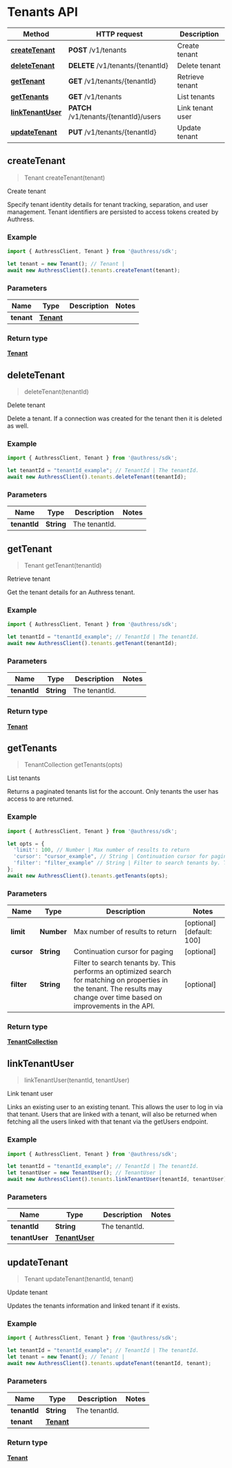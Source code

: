 # Tenants API


Method | HTTP request | Description
------------- | ------------- | -------------
[**createTenant**](TenantsApi.md#createTenant) | **POST** /v1/tenants | Create tenant
[**deleteTenant**](TenantsApi.md#deleteTenant) | **DELETE** /v1/tenants/{tenantId} | Delete tenant
[**getTenant**](TenantsApi.md#getTenant) | **GET** /v1/tenants/{tenantId} | Retrieve tenant
[**getTenants**](TenantsApi.md#getTenants) | **GET** /v1/tenants | List tenants
[**linkTenantUser**](TenantsApi.md#linkTenantUser) | **PATCH** /v1/tenants/{tenantId}/users | Link tenant user
[**updateTenant**](TenantsApi.md#updateTenant) | **PUT** /v1/tenants/{tenantId} | Update tenant



## createTenant

> Tenant createTenant(tenant)

Create tenant

Specify tenant identity details for tenant tracking, separation, and user management. Tenant identifiers are persisted to access tokens created by Authress.

### Example

```javascript
import { AuthressClient, Tenant } from '@authress/sdk';

let tenant = new Tenant(); // Tenant | 
await new AuthressClient().tenants.createTenant(tenant);
```

### Parameters


Name | Type | Description  | Notes
------------- | ------------- | ------------- | -------------
 **tenant** | [**Tenant**](Tenant.md)|  | 

### Return type

[**Tenant**](Tenant.md)


## deleteTenant

> deleteTenant(tenantId)

Delete tenant

Delete a tenant. If a connection was created for the tenant then it is deleted as well.

### Example

```javascript
import { AuthressClient, Tenant } from '@authress/sdk';

let tenantId = "tenantId_example"; // TenantId | The tenantId.
await new AuthressClient().tenants.deleteTenant(tenantId);
```

### Parameters


Name | Type | Description  | Notes
------------- | ------------- | ------------- | -------------
 **tenantId** | **String**| The tenantId. | 


## getTenant

> Tenant getTenant(tenantId)

Retrieve tenant

Get the tenant details for an Authress tenant.

### Example

```javascript
import { AuthressClient, Tenant } from '@authress/sdk';

let tenantId = "tenantId_example"; // TenantId | The tenantId.
await new AuthressClient().tenants.getTenant(tenantId);
```

### Parameters


Name | Type | Description  | Notes
------------- | ------------- | ------------- | -------------
 **tenantId** | **String**| The tenantId. | 

### Return type

[**Tenant**](Tenant.md)


## getTenants

> TenantCollection getTenants(opts)

List tenants

Returns a paginated tenants list for the account. Only tenants the user has access to are returned.

### Example

```javascript
import { AuthressClient, Tenant } from '@authress/sdk';

let opts = {
  'limit': 100, // Number | Max number of results to return
  'cursor': "cursor_example", // String | Continuation cursor for paging
  'filter': "filter_example" // String | Filter to search tenants by. This performs an optimized search for matching on properties in the tenant. The results may change over time based on improvements in the API.
};
await new AuthressClient().tenants.getTenants(opts);
```

### Parameters


Name | Type | Description  | Notes
------------- | ------------- | ------------- | -------------
 **limit** | **Number**| Max number of results to return | [optional] [default: 100]
 **cursor** | **String**| Continuation cursor for paging | [optional] 
 **filter** | **String**| Filter to search tenants by. This performs an optimized search for matching on properties in the tenant. The results may change over time based on improvements in the API. | [optional] 

### Return type

[**TenantCollection**](TenantCollection.md)


## linkTenantUser

> linkTenantUser(tenantId, tenantUser)

Link tenant user

Links an existing user to an existing tenant. This allows the user to log in via that tenant. Users that are linked with a tenant, will also be returned when fetching all the users linked with that tenant via the getUsers endpoint.

### Example

```javascript
import { AuthressClient, Tenant } from '@authress/sdk';

let tenantId = "tenantId_example"; // TenantId | The tenantId.
let tenantUser = new TenantUser(); // TenantUser | 
await new AuthressClient().tenants.linkTenantUser(tenantId, tenantUser);
```

### Parameters


Name | Type | Description  | Notes
------------- | ------------- | ------------- | -------------
 **tenantId** | **String**| The tenantId. | 
 **tenantUser** | [**TenantUser**](TenantUser.md)|  | 


## updateTenant

> Tenant updateTenant(tenantId, tenant)

Update tenant

Updates the tenants information and linked tenant if it exists.

### Example

```javascript
import { AuthressClient, Tenant } from '@authress/sdk';

let tenantId = "tenantId_example"; // TenantId | The tenantId.
let tenant = new Tenant(); // Tenant | 
await new AuthressClient().tenants.updateTenant(tenantId, tenant);
```

### Parameters


Name | Type | Description  | Notes
------------- | ------------- | ------------- | -------------
 **tenantId** | **String**| The tenantId. | 
 **tenant** | [**Tenant**](Tenant.md)|  | 

### Return type

[**Tenant**](Tenant.md)
